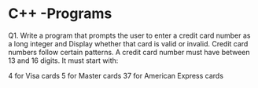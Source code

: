# C++ -Programs

Q1. Write a program that prompts the user to enter a credit card number as a long integer and Display whether that card is valid or invalid.
Credit card numbers follow certain patterns. 
A credit card number must have between 13 and 16 digits. It must start with:
 

4 for Visa cards
5 for Master cards
37 for American Express cards
